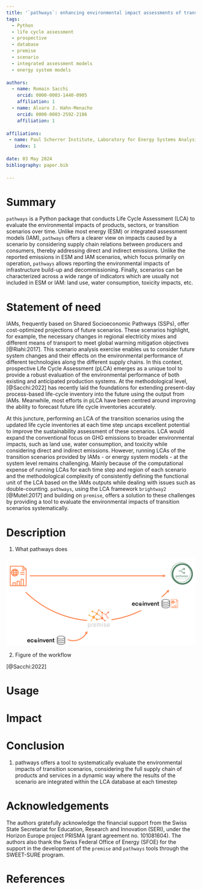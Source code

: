 ```yaml
---
title: '`pathways`: enhancing environmental impact assessments of transition scenarios through Life Cycle Assessment (LCA)'
tags:
  - Python
  - life cycle assessment
  - prospective
  - database
  - premise
  - scenario
  - integrated assessment models
  - energy system models

authors:
  - name: Romain Sacchi
    orcid: 0000-0003-1440-0905
    affiliation: 1
  - name: Alvaro J. Hahn-Menacho
    orcid: 0000-0003-2592-2186
    affiliation: 1

affiliations:
 - name: Paul Scherrer Institute, Laboratory for Energy Systems Analysis, 5232 Villigen, Switzerland
   index: 1

date: 03 May 2024
bibliography: paper.bib

---
```


# Summary


`pathways` is a Python package that conducts Life Cycle Assessment (LCA) to evaluate 
the environmental impacts of products, sectors, or transition scenarios over time. 
Unlike most energy (ESM) or integrated assessment models (IAM), `pathways` offers 
a clearer view on impacts caused by a scenario by considering supply chain relations 
between producers and consumers, thereby addressing direct and indirect emissions. 
Unlike the reported emissions in ESM and IAM scenarios, which focus primarily on operation,
`pathways` allows reporting the environmental impacts of infrastructure build-up 
and decommissioning. Finally, scenarios can be characterized across a wide range of 
indicators which are usually not included in ESM or IAM: land use, water consumption,
toxicity impacts, etc.

# Statement of need

IAMs, frequently based on Shared Socioeconomic Pathways (SSPs), offer cost-optimized projections of future scenarios. 
These scenarios highlight, for example, the necessary changes in regional electricity mixes and different means of 
transport to meet global warming mitigation objectives [@Riahi:2017]. This scenario analysis exercise enables us to 
consider future system changes and their effects on the environmental performance of different technologies 
along the different supply chains. In this context, prospective Life Cycle Assessment (pLCA) emerges as a unique tool 
to provide a robust evaluation of the environmental performance of both existing and anticipated production systems. 
At the methodological level, [@Sacchi:2022] has recently laid the foundations for extending present-day process-based 
life-cycle inventory into the future using the output from IAMs. Meanwhile, most efforts in pLCA have been centred 
around improving the ability to forecast future life cycle inventories accurately.

At this juncture, performing an LCA of the transition scenarios using the updated life cycle inventories at each time step
uncaps excellent potential to improve the sustainability assessment of these scenarios. LCA would expand the 
conventional focus on GHG emissions to broader environmental impacts, such as land use, water consumption, and toxicity 
while considering direct and indirect emissions. However, running LCAs of the transition scenarios provided by IAMs -
or energy system models - at the system level remains challenging. Mainly because of the computational expense of running 
LCAs for each time step and region of each scenario and the methodological complexity of consistently defining the 
functional unit of the LCA based on the IAMs outputs while dealing with issues such as double-counting. 
`pathways`, using the LCA framework `brightway2` [@Mutel:2017] and building on `premise`, offers a solution to these 
challenges by providing a tool to evaluate the environmental impacts of transition scenarios systematically.

# Description

1. What pathways does

![Workflow for characterizing the environmental impacts of transition scenarios using `pathways`.\label{fig:workflow}](assets/diagram_1.png)


2. Figure of the workflow

[@Sacchi:2022]

# Usage

# Impact



# Conclusion

1. pathways offers a tool to systematically evaluate the environmental impacts of transition scenarios, considering the 
   full supply chain of products and services in a dynamic way where the results of the scenario are integrated within the LCA database at each timestep

# Acknowledgements

The authors gratefully acknowledge the financial support from the Swiss State Secretariat for Education, Research and 
Innovation (SERI), under the Horizon Europe project PRISMA (grant agreement no. 101081604). The authors also thank the
Swiss Federal Office of Energy (SFOE) for the support in the development of the `premise` and `pathways` tools through 
the SWEET-SURE program.

# References
